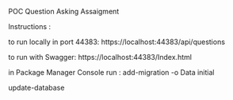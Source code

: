 

POC Question Asking Assaigment 

Instructions :

to run locally in port 44383: 
https://localhost:44383/api/questions

to run with Swagger:
https://localhost:44383/Index.html

in Package Manager Console run :
add-migration -o Data initial

update-database


